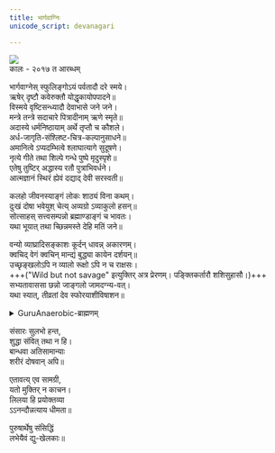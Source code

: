 ```yaml
---
title: भार्गवाग्निः
unicode_script: devanagari

---
```


[![](https://i.imgur.com/gBBeUoH.jpg)](https://i.imgur.com/gBBeUoH.jpg)  
कालः \- २०१७ त आरब्धम्


भार्गवाग्नेस् स्फुलिङ्गोऽयं पर्वतादौ दरे स्मये।  
ऋषेर् दृष्टौ कवेरुक्तौ योद्धृकायोपपादने॥  
विस्मये वृष्टिसन्ध्यादौ देवाभासे जने जने।  
मन्त्रे तन्त्रे सदाचारे पित्रादीनाम् ऋणे स्मृते॥  
अदास्ये धर्मनिष्ठायाम् अर्थे तृप्तौ च कौशले।  
अर्ध-जागृति-संश्लिष्ट-चित्र-कल्पानुसाधने॥    
अमानित्वे ऽप्यदम्भित्वे श्लाघात्यागे सुदूषणे।  
नृत्ये गीते तथा शिल्पे गन्धे पुष्पे मृदुस्पृशे॥    
एतेषु तुष्टिर् अद्धास्य रतौ पुत्राभिवर्धने।  
आत्मज्ञानं स्थिरं ह्येवं दद्याद् देवी सरस्वती॥  

कलहो जीवनस्याङ्गं लोकः शाठ्यं विना कथम्।  
दुःखं दोषा भवेयुश् चेत्य् अव्यग्रो ऽव्याकुलो हसन्॥  
सोत्साहस् सत्त्वसम्पन्नो ब्रह्माण्डाङ्गं च भावतः।  
यथा भूयात् तथा च्छिन्नमस्ते देहि मतिं जने॥

वन्यो व्याघ्रादिसङ्काशः कूर्दन् धावन्न् अकारणम्।  
क्वचिद् वेगं क्वचिन् मान्द्यं बुद्ध्या कायेन दर्शयन्॥  
उच्छृङ्खलोऽपि न व्यालो रूक्षो ऽपि न च राक्षसः।  
+++("Wild but not savage" इत्युक्तिर् अत्र प्रेरणम्। पङ्क्तिकर्तारौ शशिसुहासौ।)+++  
सभ्यतावाससा छन्नो जाङ्गलो जामदग्न्य-वत्।  
यथा स्यात्, तीव्रतां देव स्फोरयाशीविषाशन॥

<details><summary>GuruAnaerobic-ब्राह्मणम्</summary>

Wild, but not savage.

"The closest to a wild environment is being in a Street Gang, with its periods of inaction and intense action, adrenaline, and psychological danger. This is because young people are still wild. Yet people say that is wrong. Society doesn't like wildness. It's scared by it. It will stop you from being wild. It wants you to conform, but as soon as you conform, your life-force and spirit is dead."
</details>

संसारः सुलभो हन्त,  
शुद्धा संवित् तथा न हि।  
बान्धवा अतिसामान्याः  
शरीरं दोषवान् अपि॥  

एतावत्य् एव सामग्री,  
यतो मुक्तिर् न काचन।  
लिलया हि प्रयोक्तव्या  
ऽऽनन्दौन्नत्याय धीमता॥

पुरुषार्थेषु संसिद्धिं  
लभेयैवं द्यु-खेलकाः॥

